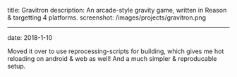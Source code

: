 title: Gravitron
description: An arcade-style gravity game, written in Reason & targetting 4 platforms.
screenshot: /images/projects/gravitron.png

---
date: 2018-1-10

Moved it over to use reprocessing-scripts for building, which gives me hot
reloading on android & web as well! And a much simpler & reproducable setup.
